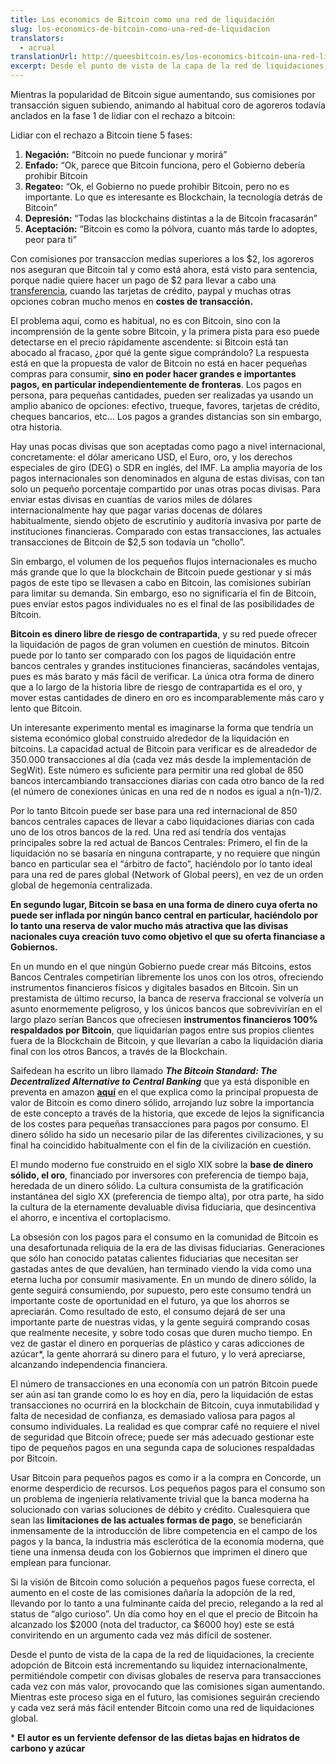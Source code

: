 ```yaml
---
title: Los economics de Bitcoin como una red de liquidación
slug: los-economics-de-bitcoin-como-una-red-de-liquidacion
translators:
  - acrual
translationUrl: http://queesbitcoin.es/los-economics-bitcoin-una-red-liquidacion/
excerpt: Desde el punto de vista de la capa de la red de liquidaciones, la creciente adopción de Bitcoin está incrementando su liquidez internacionalmente, permitiéndole competir con divisas globales de reserva para transacciones cada vez con más valor, provocando que las comisiones sigan aumentando.
---
```


Mientras la popularidad de Bitcoin sigue aumentando, sus comisiones por transacción siguen subiendo, animando al habitual coro de agoreros todavía anclados en la fase 1 de lidiar con el rechazo a bitcoin:

Lidiar con el rechazo a Bitcoin tiene 5 fases:

1.  **Negación:** “Bitcoin no puede funcionar y morirá”
2.  **Enfado:** “Ok, parece que Bitcoin funciona, pero el Gobierno debería prohibir Bitcoin
3.  **Regateo:** “Ok, el Gobierno no puede prohibir Bitcoin, pero no es importante. Lo que es interesante es Blockchain, la tecnología detrás de Bitcoin”
4.  **Depresión:** “Todas las blockchains distintas a la de Bitcoin fracasarán”
5.  **Aceptación:** “Bitcoin es como la pólvora, cuanto más tarde lo adoptes, peor para ti”

Con comisiones por transaccíon medias superiores a los $2, los agoreros nos aseguran que Bitcoin tal y como está ahora, está visto para sentencia, porque nadie quiere hacer un pago de $2 para llevar a cabo una [transferencia](http://queesbitcoin.es/bitcoin-para-el-comercio-internacional/), cuando las tarjetas de crédito, paypal y muchas otras opciones cobran mucho menos en **costes de transacción.**

El problema aquí, como es habitual, no es con Bitcoin, sino con la incomprensión de la gente sobre Bitcoin, y la primera pista para eso puede detectarse en el precio rápidamente ascendente: si Bitcoin está tan abocado al fracaso, ¿por qué la gente sigue comprándolo? La respuesta está en que la propuesta de valor de Bitcoin no está en hacer pequeñas compras para consumir, **sino en poder hacer grandes e importantes pagos, en particular independientemente de fronteras**. Los pagos en persona, para pequeñas cantidades, pueden ser realizadas ya usando un amplio abanico de opciones: efectivo, trueque, favores, tarjetas de crédito, cheques bancarios, etc… Los pagos a grandes distancias son sin embargo, otra historia.

Hay unas pocas divisas que son aceptadas como pago a nivel internacional, concretamente: el dólar americano USD, el Euro, oro, y los derechos especiales de giro (DEG) o SDR en inglés, del IMF. La amplia mayoría de los pagos internacionales son denominados en alguna de estas divisas, con tan solo un pequeño porcentaje compartido por unas otras pocas divisas. Para enviar estas divisas en cuantías de varios miles de dólares internacionalmente hay que pagar varias docenas de dólares habitualmente, siendo objeto de escrutinio y auditoría invasiva por parte de instituciones financieras. Comparado con estas transacciones, las actuales transacciones de Bitcoin de $2,5 son todavía un “chollo”.

Sin embargo, el volumen de los pequeños flujos internacionales es mucho más grande que lo que la blockchain de Bitcoin puede gestionar y si más pagos de este tipo se llevasen a cabo en Bitcoin, las comisiones subirían para limitar su demanda. Sin embargo, eso no significaría el fin de Bitcoin, pues envíar estos pagos individuales no es el final de las posibilidades de Bitcoin.

**Bitcoin es dinero libre de riesgo de contrapartida**, y su red puede ofrecer la liquidación de pagos de gran volumen en cuestión de minutos. Bitcoin puede por lo tanto ser comparado con los pagos de liquidación entre bancos centrales y grandes instituciones financieras, sacándoles ventajas, pues es más barato y más fácil de verificar. La única otra forma de dinero que a lo largo de la historia libre de riesgo de contrapartida es el oro, y mover estas cantidades de dinero en oro es incomparablemente más caro y lento que Bitcoin.

Un interesante experimento mental es imaginarse la forma que tendría un sistema económico global construido alrededor de la liquidación en bitcoins. La capacidad actual de Bitcoin para verificar es de alreadedor de 350.000 transacciones al día (cada vez más desde la implementación de SegWit). Este número es suficiente para permitir una red global de 850 bancos intercambiando transacciones diarias con cada otro banco de la red (el número de conexiones únicas en una red de n nodos es igual a n(n-1)/2.

Por lo tanto Bitcoin puede ser base para una red internacional de 850 bancos centrales capaces de llevar a cabo liquidaciones diarias con cada uno de los otros bancos de la red. Una red así tendría dos ventajas principales sobre la red actual de Bancos Centrales: Primero, el fin de la liquidación no se basaría en ninguna contraparte, y no requiere que ningún banco en particular sea el “árbitro de facto”, haciéndolo por lo tanto ideal para una red de pares global (Network of Global peers), en vez de un orden global de hegemonía centralizada.

**En segundo lugar, Bitcoin se basa en una forma de dinero cuya oferta no puede ser inflada por ningún banco central en particular, haciéndolo por lo tanto una reserva de valor mucho más atractiva que las divisas nacionales cuya creación tuvo como objetivo el que su oferta financiase a Gobiernos.**

En un mundo en el que ningún Gobierno puede crear más Bitcoins, estos Bancos Centrales competirían libremente los unos con los otros, ofreciendo instrumentos financieros físicos y digitales basados en Bitcoin. Sin un prestamista de último recurso, la banca de reserva fraccional se volvería un asunto enormemente peligroso, y los únicos bancos que sobrevivirían en el largo plazo serían Bancos que ofreciesen **instrumentos financieros 100% respaldados por Bitcoin**, que liquidarían pagos entre sus propios clientes fuera de la Blockchain de Bitcoin, y que llevarían a cabo la liquidación diaria final con los otros Bancos, a través de la Blockchain.

Saifedean ha escrito un libro llamado _**The Bitcoin Standard: The Decentralized Alternative to Central Banking**_ que ya está disponible en preventa en amazon [**aquí**](https://www.amazon.com/Bitcoin-Standard-Decentralized-Alternative-Central/dp/1119473861/) en el que explica como la principal propuesta de valor de Bitcoin es como dinero sólido, arrojando luz sobre la importancia de este concepto a través de la historia, que excede de lejos la significancia de los costes para pequeñas transacciones para pagos por consumo. El dinero sólido ha sido un necesario pilar de las diferentes civilizaciones, y su final ha coincidido habitualmente con el fin de la civilización en cuestión.

El mundo moderno fue construido en el siglo XIX sobre la **base de dinero sólido, el oro**, financiado por inversores con preferencia de tiempo baja, heredada de un dinero sólido. La cultura consumista de la gratificación instantánea del siglo XX (preferencia de tiempo alta), por otra parte, ha sido la cultura de la eternamente devaluable divisa fiduciaria, que desincentiva el ahorro, e incentiva el cortoplacismo.

La obsesión con los pagos para el consumo en la comunidad de Bitcoin es una desafortunada reliquia de la era de las divisas fiduciarias. Generaciones que sólo han conocido patatas calientes fiduciarias que necesitan ser gastadas antes de que devalúen, han terminado viendo la vida como una eterna lucha por consumir masivamente. En un mundo de dinero sólido, la gente seguirá consumiendo, por supuesto, pero este consumo tendrá un importante coste de oportunidad en el futuro, ya que los ahorros se apreciarán. Como resultado de esto, el consumo dejará de ser una importante parte de nuestras vidas, y la gente seguirá comprando cosas que realmente necesite, y sobre todo cosas que duren mucho tiempo. En vez de gastar el dinero en porquerías de plástico y caras adicciones de azúcar\*, la gente ahorrará su dinero para el futuro, y lo verá apreciarse, alcanzando independencia financiera.

El número de transacciones en una economía con un patrón Bitcoin puede ser aún así tan grande como lo es hoy en día, pero la liquidación de estas transacciones no ocurrirá en la blockchain de Bitcoin, cuya inmutabilidad y falta de necesidad de confianza, es demasiado valiosa para pagos al consumo individuales. La realidad es que comprar café no requiere el nivel de seguridad que Bitcoin ofrece; puede ser más adecuado gestionar este tipo de pequeños pagos en una segunda capa de soluciones respaldadas por Bitcoin.

Usar Bitcoin para pequeños pagos es como ir a la compra en Concorde, un enorme desperdicio de recursos. Los pequeños pagos para el consumo son un problema de ingeniería relativamente trivial que la banca moderna ha solucionado con varias soluciones de débito y crédito. Cualesquiera que sean las **limitaciones de las actuales formas de pago**, se beneficiarán inmensamente de la introducción de libre competencia en el campo de los pagos y la banca, la industria más esclerótica de la economía moderna, que tiene una inmensa deuda con los Gobiernos que imprimen el dinero que emplean para funcionar.

Si la visión de Bitcoin como solución a pequeños pagos fuese correcta, el aumento en el coste de las comisiones dañaría la adopción de la red, llevando por lo tanto a una fulminante caída del precio, relegando a la red al status de “algo curioso”. Un día como hoy en el que el precio de Bitcoin ha alcanzado los $2000 (nota del traductor, ca $6000 hoy) este se está conviritendo en un argumento cada vez más difícil de sostener.

Desde el punto de vista de la capa de la red de liquidaciones, la creciente adopción de Bitcoin está incrementando su liquidez internacionalmente, permitiéndole competir con divisas globales de reserva para transacciones cada vez con más valor, provocando que las comisiones sigan aumentando. Mientras este proceso siga en el futuro, las comisiones seguirán creciendo y cada vez será más fácil entender Bitcoin como una red de liquidaciones global.

\* **El autor es un ferviente defensor de las dietas bajas en hidratos de carbono y azúcar**
